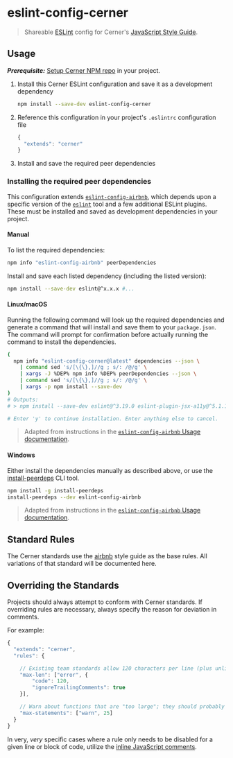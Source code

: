 # eslint-config-cerner
> Shareable [ESLint](http://eslint.org/) config for Cerner's [JavaScript Style Guide](https://wiki.ucern.com/display/Javascript/Home#Home-JavaScriptStyleGuide).

## Usage

***Prerequisite:*** [Setup Cerner NPM repo](https://wiki.ucern.com/display/Javascript/NPM#NPM-SetupCernerNPMRepo) in your project.

1. Install this Cerner ESLint configuration and save it as a development dependency
    ```sh
    npm install --save-dev eslint-config-cerner
    ```
1. Reference this configuration in your project's `.eslintrc` configuration file
    ```javascript
    {
      "extends": "cerner"
    }
    ```
1. Install and save the required peer dependencies

### Installing the required peer dependencies

This configuration extends [`eslint-config-airbnb`][eslint-config-airbnb], which
depends upon a specific version of the [`eslint`][eslint] tool and a few
additional ESLint plugins. These must be installed and saved as development
dependencies in your project.

#### Manual

To list the required dependencies:

```sh
npm info "eslint-config-airbnb" peerDependencies
```

Install and save each listed dependency (including the listed version):

```sh
npm install --save-dev eslint@^x.x.x #...
```

#### Linux/macOS

Running the following command will look up the required dependencies and
generate a command that will install and save them to your `package.json`.
The command will prompt for confirmation before actually running the command to
install the dependencies.

```sh
(
  npm info "eslint-config-cerner@latest" dependencies --json \
    | command sed 's/[\{\},]//g ; s/: /@/g' \
    | xargs -J %DEP% npm info %DEP% peerDependencies --json \
    | command sed 's/[\{\},]//g ; s/: /@/g' \
    | xargs -p npm install --save-dev
)
# Outputs:
# > npm install --save-dev eslint@^3.19.0 eslint-plugin-jsx-a11y@^5.1.1 eslint-plugin-import@^2.6.1 eslint-plugin-react@^7.1.0?...

# Enter 'y' to continue installation. Enter anything else to cancel.
```

> Adapted from instructions in the [`eslint-config-airbnb` Usage documentation][eslint-config-airbnb-usage].

#### Windows

Either install the dependencies manually as described above, or use the
[install-peerdeps][install-peerdeps] CLI tool.

```sh
npm install -g install-peerdeps
install-peerdeps --dev eslint-config-airbnb
```

> Adapted from instructions in the [`eslint-config-airbnb` Usage documentation][eslint-config-airbnb-usage].

## Standard Rules

The Cerner standards use the [airbnb](https://github.com/airbnb/javascript)
style guide as the base rules. All variations of that standard will be documented here.

## Overriding the Standards

Projects should always attempt to conform with Cerner standards.
If overriding rules are necessary, always specify the reason for deviation in comments.

For example:

```javascript
{
  "extends": "cerner",
  "rules": {

    // Existing team standards allow 120 characters per line (plus unlimited trailing comments)
    "max-len": ["error", {
        "code": 120,
        "ignoreTrailingComments": true
    }],

    // Warn about functions that are "too large"; they should probably be refactored
    "max-statements": ["warn", 25]
  }
}
```

In very, _very_ specific cases where a rule only needs to be disabled for a given line or block of code, utilize the
[inline JavaScript comments](http://eslint.org/docs/user-guide/configuring#disabling-rules-with-inline-comments).

[eslint]: https://www.npmjs.com/package/eslint
[eslint-config-airbnb]: https://www.npmjs.com/package/eslint-config-airbnb
[eslint-config-airbnb-usage]: https://github.com/airbnb/javascript/blob/master/packages/eslint-config-airbnb/README.md#usage
[install-peerdeps]: https://www.npmjs.com/package/install-peerdeps
